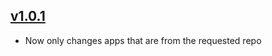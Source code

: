 ## [v1.0.1](https://github.com/push2cloud/compiler-workspace-resolver/compare/v1.0.0...v1.0.1)
- Now only changes apps that are from the requested repo
